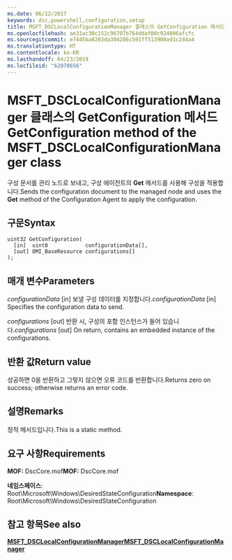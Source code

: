 ```yaml
---
ms.date: 06/12/2017
keywords: dsc,powershell,configuration,setup
title: MSFT_DSCLocalConfigurationManager 클래스의 GetConfiguration 메서드
ms.openlocfilehash: ae31ac30c152c96707b764ddaf00c924806afcfc
ms.sourcegitcommit: e7445ba8203da304286c591ff513900ad1c244a4
ms.translationtype: HT
ms.contentlocale: ko-KR
ms.lasthandoff: 04/23/2019
ms.locfileid: "62078656"
---
```

# <a name="getconfiguration-method-of-the-msftdsclocalconfigurationmanager-class"></a><span data-ttu-id="7bd65-103">MSFT_DSCLocalConfigurationManager 클래스의 GetConfiguration 메서드</span><span class="sxs-lookup"><span data-stu-id="7bd65-103">GetConfiguration method of the MSFT_DSCLocalConfigurationManager class</span></span>

<span data-ttu-id="7bd65-104">구성 문서를 관리 노드로 보내고, 구성 에이전트의 **Get** 메서드를 사용해 구성을 적용합니다.</span><span class="sxs-lookup"><span data-stu-id="7bd65-104">Sends the configuration document to the managed node and uses the **Get** method of the Configuration Agent to apply the configuration.</span></span>

## <a name="syntax"></a><span data-ttu-id="7bd65-105">구문</span><span class="sxs-lookup"><span data-stu-id="7bd65-105">Syntax</span></span>

```mof
uint32 GetConfiguration(
  [in]  uint8            configurationData[],
  [out] OMI_BaseResource configurations[]
);
```

## <a name="parameters"></a><span data-ttu-id="7bd65-106">매개 변수</span><span class="sxs-lookup"><span data-stu-id="7bd65-106">Parameters</span></span>

<span data-ttu-id="7bd65-107">*configurationData* \[in\] 보낼 구성 데이터를 지정합니다.</span><span class="sxs-lookup"><span data-stu-id="7bd65-107">*configurationData* \[in\] Specifies the configuration data to send.</span></span>

<span data-ttu-id="7bd65-108">*configurations* \[out\] 반환 시, 구성의 포함 인스턴스가 들어 있습니다.</span><span class="sxs-lookup"><span data-stu-id="7bd65-108">*configurations* \[out\] On return, contains an embedded instance of the configurations.</span></span>

## <a name="return-value"></a><span data-ttu-id="7bd65-109">반환 값</span><span class="sxs-lookup"><span data-stu-id="7bd65-109">Return value</span></span>

<span data-ttu-id="7bd65-110">성공하면 0을 반환하고 그렇지 않으면 오류 코드를 반환합니다.</span><span class="sxs-lookup"><span data-stu-id="7bd65-110">Returns zero on success; otherwise returns an error code.</span></span>

## <a name="remarks"></a><span data-ttu-id="7bd65-111">설명</span><span class="sxs-lookup"><span data-stu-id="7bd65-111">Remarks</span></span>

<span data-ttu-id="7bd65-112">정적 메서드입니다.</span><span class="sxs-lookup"><span data-stu-id="7bd65-112">This is a static method.</span></span>

## <a name="requirements"></a><span data-ttu-id="7bd65-113">요구 사항</span><span class="sxs-lookup"><span data-stu-id="7bd65-113">Requirements</span></span>

<span data-ttu-id="7bd65-114">**MOF:** DscCore.mof</span><span class="sxs-lookup"><span data-stu-id="7bd65-114">**MOF:** DscCore.mof</span></span>

<span data-ttu-id="7bd65-115">**네임스페이스**: Root\Microsoft\Windows\DesiredStateConfiguration</span><span class="sxs-lookup"><span data-stu-id="7bd65-115">**Namespace**: Root\Microsoft\Windows\DesiredStateConfiguration</span></span>

## <a name="see-also"></a><span data-ttu-id="7bd65-116">참고 항목</span><span class="sxs-lookup"><span data-stu-id="7bd65-116">See also</span></span>

[<span data-ttu-id="7bd65-117">**MSFT_DSCLocalConfigurationManager**</span><span class="sxs-lookup"><span data-stu-id="7bd65-117">**MSFT_DSCLocalConfigurationManager**</span></span>](msft-dsclocalconfigurationmanager.md)